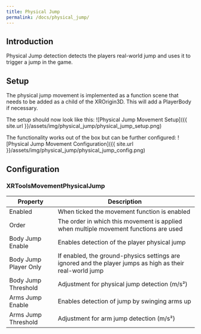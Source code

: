 ```yaml
---
title: Physical Jump
permalink: /docs/physical_jump/
---
```



## Introduction
Physical Jump detection detects the players real-world jump and uses it to trigger a
jump in the game.

## Setup
The physical jump movement is implemented as a function scene that needs to be added
as a child of the XROrigin3D. This will add a PlayerBody if necessary.

The setup should now look like this:
![Physical Jump Movement Setup]({{ site.url }}/assets/img/physical_jump/physical_jump_setup.png)

The functionality works out of the box but can be further configured:
![Physical Jump Movement Configuration]({{ site.url }}/assets/img/physical_jump/physical_jump_config.png)

## Configuration

### XRToolsMovementPhysicalJump

| Property | Description |
| ---- | ------------ |
| Enabled               | When ticked the movement function is enabled |
| Order                 | The order in which this movement is applied when multiple movement functions are used |
| Body Jump Enable      | Enables detection of the player physical jump |
| Body Jump Player Only | If enabled, the ground-physics settings are ignored and the player jumps as high as their real-world jump |
| Body Jump Threshold   | Adjustment for physical jump detection (m/s²)|
| Arms Jump Enable      | Enables detection of jump by swinging arms up |
| Arms Jump Threshold   | Adjustment for arm jump detection (m/s²) | 
